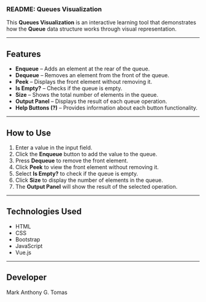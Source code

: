 ### README: Queues Visualization

This **Queues Visualization** is an interactive learning tool that demonstrates how the **Queue** data structure works through visual representation.

---

## Features
- **Enqueue** – Adds an element at the rear of the queue.
- **Dequeue** – Removes an element from the front of the queue.
- **Peek** – Displays the front element without removing it.
- **Is Empty?** – Checks if the queue is empty.
- **Size** – Shows the total number of elements in the queue.
- **Output Panel** – Displays the result of each queue operation.
- **Help Buttons (?)** – Provides information about each button functionality.

---

## How to Use
1. Enter a value in the input field.
2. Click the **Enqueue** button to add the value to the queue.
3. Press **Dequeue** to remove the front element.
4. Click **Peek** to view the front element without removing it.
5. Select **Is Empty?** to check if the queue is empty.
6. Click **Size** to display the number of elements in the queue.
7. The **Output Panel** will show the result of the selected operation.

---

## Technologies Used
- HTML
- CSS
- Bootstrap
- JavaScript
- Vue.js

---

## Developer
Mark Anthony G. Tomas
